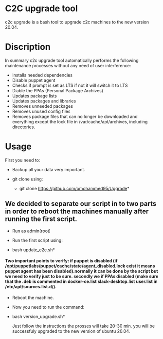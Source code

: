 # C2C upgrade tool

c2c upgrade is a bash tool to upgrade c2c machines to the new version 20.04.


# Discription

In summary c2c upgrade tool automatically performs the following maintenance processes without any need of user interference:

* Installs needed dependencies
* Disable puppet agent
* Checks if prompt is set as LTS if not it will switch it to LTS
* Diable the PPAs (Personal Package Archives)
* Updates package lists
* Updates packages and libraries
* Removes unneeded packages
* Removes unused config files
* Removes package files that can no longer be downloaded and everything except the lock file in /var/cache/apt/archives, including directories.

# Usage

First you need to:

* Backup all your data very important.

* git clone using:

  * git clone https://github.com/omohammed95/Upgrade*

## We decided to separate our script in to two parts in order to reboot the machines manually after running the first script.

* Run as admin(root)

* Run the first script using: 
* bash update_c2c.sh*
#### Two important points to verify: if puppet is disabled (if /opt/puppetlabs/puppet/cache/state/agent_disabled.lock exist it means puppet agent has been disabled).normally it can be done by the script but we need to verify just to be sure. secondly we if PPAs disabled (make sure that the .deb is commented in docker-ce.list slack-desktop.list user.list in /etc/apt/sources.list.d/).

* Reboot the machine.
* Now you need to run the command: 
* bash version_upgrade.sh*

  Just follow the instructions the prosses will take 20-30 min. you will be successfuly upgraded to the new version of ubuntu 20.04.   


